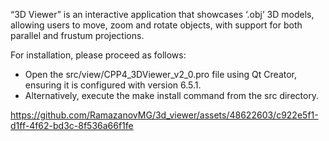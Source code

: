 “3D Viewer” is an interactive application that showcases ‘.obj’ 3D models, allowing users to move, zoom and rotate objects, with support for both parallel and frustum projections.

For installation, please proceed as follows:

- Open the src/view/CPP4_3DViewer_v2_0.pro file using Qt Creator, ensuring it is configured with version 6.5.1.
- Alternatively, execute the make install command from the src directory.

https://github.com/RamazanovMG/3d_viewer/assets/48622603/c922e5f1-d1ff-4f62-bd3c-8f536a66f1fe

